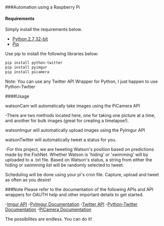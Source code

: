 ###Automation using a Raspberry Pi 

#### Requirements

Simply install the requirements below.
- [Python 2.7 32-bit](https://www.python.org/ftp/python/2.7.8/python-2.7.8.msi)
- [Pip](https://pip.pypa.io/en/latest/installing.html)

Use pip to install the following libraries below: 

```bash 
pip install python-twitter
pip install pyimgur
pip install picamera 
```
Note: You can use any Twitter API Wrapper for Python, I just happen to use Python-Twitter 

####Usage

watsonCam will automatically take images using the PiCamera API

-There are two methods located here, one for taking one picture at a time, and another for bulk images (great for creating a timelapse!). 

watsonImgur will automatically upload images using the PyImgur API

watsonTwitter will automatically tweet a status for you. 

-For this project, we are tweeting Watson's position based on predictions made by the FishNet. Whether Watson is 'hiding' or 'swimming' will by uploaded to a .txt file. Based on Watson's status, a string from either the hiding or swimming list will be randomly selected to tweet. 

Scheduling will be done using your pi's cron file. Capture, upload and tweet as often as you desire! 

###Note
Please refer to the documentation of the following APIs and API wrappers for OAUTH help and other important details to get started. 

-[Imgur API](https://api.imgur.com/)
-[PyImgur Documentation](http://pyimgur.readthedocs.org/en/latest/reference.html)
-[Twitter API](https://dev.twitter.com/overview/documentation)
-[Python-Twitter Documentation](https://github.com/bear/python-twitter)
-[PiCamera Documentation](https://picamera.readthedocs.org/en/release-1.10/)

The possibilites are endless. You can do it! 

